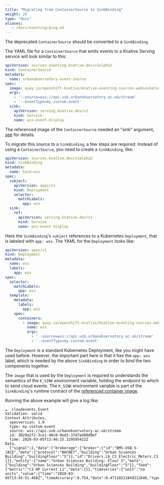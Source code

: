 ```yaml
---
title: "Migrating from ContainerSource to SinkBinding"
weight: 20
type: "docs"
aliases:
   - /docs/eventing/ping.md
---
```


The deprecated `ContainerSource` should be converted to a `SinkBinding`.

The YAML file for a `ContainerSource` that emits events to a Knative Serving service will look similar to this:

```yaml
apiVersion: sources.eventing.knative.dev/v1alpha1
kind: ContainerSource
metadata:
  name: urbanobservatory-event-source
spec:
  image: quay.io/openshift-knative/knative-eventing-sources-websocketsource:latest
  args:
    - '--source=wss://api.usb.urbanobservatory.ac.uk/stream'
    - '--eventType=my.custom.event'
  sink:
    apiVersion: serving.knative.dev/v1
    kind: Service
    name: wss-event-display
```

The referenced image of the `ContainerSource` needed an "sink" argument, [see](https://knative.dev/docs/eventing/#containersource) for details.

To migrate this source to a `SinkBinding`, a few steps are required. Instead of using a `ContainerSource`,
you need to create a `SinkBinding`, like:

```yaml
apiVersion: sources.knative.dev/v1alpha2
kind: SinkBinding
metadata:
  name: bind-wss
spec:
  subject:
    apiVersion: apps/v1
    kind: Deployment
    selector:
      matchLabels:
        app: wss
  sink:
    ref:
      apiVersion: serving.knative.dev/v1
      kind: Service
      name: wss-event-display
```

Here the `SinkBinding`'s `subject` references to a Kubernetes `Deployment`, that is labeled with `app: wss`. The YAML for the `Deployment`
looks like:

```yaml
apiVersion: apps/v1
kind: Deployment
metadata:
  name: wss
  labels:
    app: wss
spec:
  selector:
    matchLabels:
      app: wss
  template:
    metadata:
      labels:
        app: wss
    spec:
      containers:
        - image: quay.io/openshift-knative/knative-eventing-sources-websocketsource:latest
          name: wss
          args:
            - '--source=wss://api.usb.urbanobservatory.ac.uk/stream'
            - '--eventType=my.custom.event'
```

The `Deployment` is a standard Kubernetes Deployment, like you might have used before. However, the important part here is that it has the `app: wss`
label, which is needed by the above `SinkBinding` in order to _bind_ the two components together.

The `image` that is used by the `Deployment` is required to understands the semantics of the `K_SINK` environment variable, holding the endpoint to which to send cloud events. The `K_SINK` environment variable is part of the `SinkBinding`'s runtime contract of the [referenced container image](https://knative.dev/docs/reference/eventing/#sources.knative.dev/v1alpha2.SinkBinding).

Running the above example will give a log like:

```
☁️  cloudevents.Event
Validation: valid
Context Attributes,
  specversion: 1.0
  type: my.custom.event
  source: wss://api.usb.urbanobservatory.ac.uk/stream
  id: 3029a2f2-3ce1-48c0-9ed3-37d7ad88d0ef
  time: 2020-03-05T13:46:15.329595422Z
Data,
  {"signal":2,"data":{"brokerage":{"broker":{"id":"BMS-USB-5-JACE","meta":{"protocol":"BACNET","building":"Urban Sciences Building","buildingFloor":"5"}},"id":"Drivers.L6_C3_Electric_Meters.C3_Mechcanical_Plant.points.C3_HP_Current_L1","meta":{}},"entity":{"name":"Urban Sciences Building: Floor 5","meta":{"building":"Urban Sciences Building","buildingFloor":"5"}},"feed":{"metric":"C3 HP Current L1","meta":{}},"timeseries":{"unit":"no units","value":{"time":"2020-03-05T13:45:51.468Z","timeAccuracy":8.754,"data":0.47110211849212646,"type":"Real"}}},"recipients":0}
```
